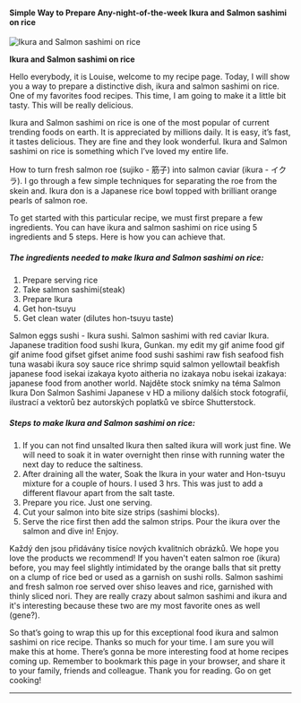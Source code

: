             

#### Simple Way to Prepare Any-night-of-the-week Ikura and Salmon sashimi on rice

![Ikura and Salmon sashimi on rice](https://img-global.cpcdn.com/recipes/2c418bc0a4051959/751x532cq70/ikura-and-salmon-sashimi-on-rice-recipe-main-photo.jpg)

**Ikura and Salmon sashimi on rice**

Hello everybody, it is Louise, welcome to my recipe page. Today, I will show you a way to prepare a distinctive dish, ikura and salmon sashimi on rice. One of my favorites food recipes. This time, I am going to make it a little bit tasty. This will be really delicious.

Ikura and Salmon sashimi on rice is one of the most popular of current trending foods on earth. It is appreciated by millions daily. It is easy, it’s fast, it tastes delicious. They are fine and they look wonderful. Ikura and Salmon sashimi on rice is something which I’ve loved my entire life.

How to turn fresh salmon roe (sujiko - 筋子) into salmon caviar (ikura - イクラ). I go through a few simple techniques for separating the roe from the skein and. Ikura don is a Japanese rice bowl topped with brilliant orange pearls of salmon roe.

To get started with this particular recipe, we must first prepare a few ingredients. You can have ikura and salmon sashimi on rice using 5 ingredients and 5 steps. Here is how you can achieve that.

##### The ingredients needed to make Ikura and Salmon sashimi on rice:

1.  Prepare serving rice
2.  Take salmon sashimi(steak)
3.  Prepare Ikura
4.  Get hon-tsuyu
5.  Get clean water (dilutes hon-tsuyu taste)

Salmon eggs sushi - Ikura sushi. Salmon sashimi with red caviar Ikura. Japanese tradition food sushi Ikura, Gunkan. my edit my gif anime food gif gif anime food gifset gifset anime food sushi sashimi raw fish seafood fish tuna wasabi ikura soy sauce rice shrimp squid salmon yellowtail beakfish japanese food isekai izakaya kyoto aitheria no izakaya nobu isekai izakaya: japanese food from another world. Najděte stock snímky na téma Salmon Ikura Don Salmon Sashimi Japanese v HD a miliony dalších stock fotografií, ilustrací a vektorů bez autorských poplatků ve sbírce Shutterstock.

##### Steps to make Ikura and Salmon sashimi on rice:

1.  If you can not find unsalted Ikura then salted ikura will work just fine. We will need to soak it in water overnight then rinse with running water the next day to reduce the saltiness.
2.  After draining all the water, Soak the Ikura in your water and Hon-tsuyu mixture for a couple of hours. I used 3 hrs. This was just to add a different flavour apart from the salt taste.
3.  Prepare you rice. Just one serving.
4.  Cut your salmon into bite size strips (sashimi blocks).
5.  Serve the rice first then add the salmon strips. Pour the ikura over the salmon and dive in! Enjoy.

Každý den jsou přidávány tisíce nových kvalitních obrázků. We hope you love the products we recommend! If you haven't eaten salmon roe (ikura) before, you may feel slightly intimidated by the orange balls that sit pretty on a clump of rice bed or used as a garnish on sushi rolls. Salmon sashimi and fresh salmon roe served over shiso leaves and rice, garnished with thinly sliced nori. They are really crazy about salmon sashimi and ikura and it's interesting because these two are my most favorite ones as well (gene?).

So that’s going to wrap this up for this exceptional food ikura and salmon sashimi on rice recipe. Thanks so much for your time. I am sure you will make this at home. There’s gonna be more interesting food at home recipes coming up. Remember to bookmark this page in your browser, and share it to your family, friends and colleague. Thank you for reading. Go on get cooking!

* * *